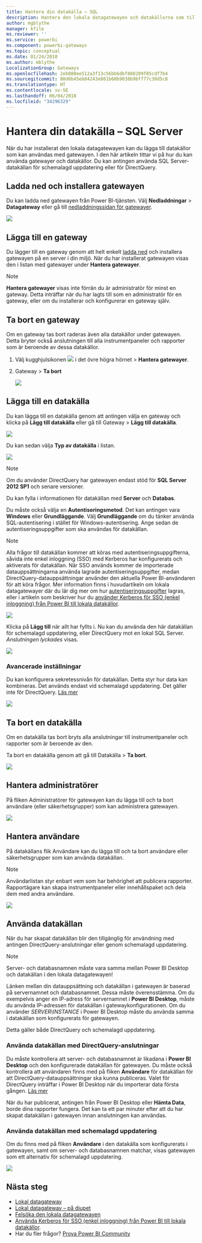 ```yaml
---
title: Hantera din datakälla – SQL
description: Hantera den lokala datagatewayen och datakällorna som tillhör denna gateway.
author: mgblythe
manager: kfile
ms.reviewer: ''
ms.service: powerbi
ms.component: powerbi-gateways
ms.topic: conceptual
ms.date: 01/24/2018
ms.author: mblythe
LocalizationGroup: Gateways
ms.openlocfilehash: 2eb880ee512a3f13c56bb6dbf880209f05cdf7b4
ms.sourcegitcommit: 80d6b45eb84243e801b60b9038b9bff77c30d5c8
ms.translationtype: HT
ms.contentlocale: sv-SE
ms.lasthandoff: 06/04/2018
ms.locfileid: "34296329"
---
```

# <a name="manage-your-data-source---sql-server"></a>Hantera din datakälla – SQL Server
När du har installerat den lokala datagatewayen kan du lägga till datakällor som kan användas med gatewayen. I den här artikeln tittar vi på hur du kan använda gatewayer och datakällor. Du kan antingen använda SQL Server-datakällan för schemalagd uppdatering eller för DirectQuery.

## <a name="download-and-install-the-gateway"></a>Ladda ned och installera gatewayen
Du kan ladda ned gatewayen från Power BI-tjänsten. Välj **Nedladdningar** > **Datagateway** eller gå till [nedladdningssidan för gatewayer](https://go.microsoft.com/fwlink/?LinkId=698861).

![](media/service-gateway-enterprise-manage-sql/powerbi-download-data-gateway.png)

## <a name="add-a-gateway"></a>Lägga till en gateway
Du lägger till en gateway genom att helt enkelt [ladda ned](https://go.microsoft.com/fwlink/?LinkId=698861) och installera gatewayen på en server i din miljö. När du har installerat gatewayen visas den i listan med gatewayer under **Hantera gatewayer**.

> [!NOTE]
> **Hantera gatewayer** visas inte förrän du är administratör för minst en gateway. Detta inträffar när du har lagts till som en administratör för en gateway, eller om du installerar och konfigurerar en gateway själv.
> 
> 

## <a name="remove-a-gateway"></a>Ta bort en gateway
Om en gateway tas bort raderas även alla datakällor under gatewayen.  Detta bryter också anslutningen till alla instrumentpaneler och rapporter som är beroende av dessa datakällor.

1. Välj kugghjulsikonen ![](media/service-gateway-enterprise-manage-sql/pbi_gearicon.png) i det övre högra hörnet > **Hantera gatewayer**.
2. Gateway > **Ta bort**
   
   ![](media/service-gateway-enterprise-manage-sql/datasourcesettings7.png)

## <a name="add-a-data-source"></a>Lägga till en datakälla
Du kan lägga till en datakälla genom att antingen välja en gateway och klicka på **Lägg till datakälla** eller gå till Gateway > **Lägg till datakälla**.

![](media/service-gateway-enterprise-manage-sql/datasourcesettings1.png)

Du kan sedan välja **Typ av datakälla** i listan.

![](media/service-gateway-enterprise-manage-sql/datasourcesettings2.png)

> [!NOTE]
> Om du använder DirectQuery har gatewayen endast stöd för **SQL Server 2012 SP1** och senare versioner.
> 
> 

Du kan fylla i informationen för datakällan med **Server** och **Databas**.  

Du måste också välja en **Autentiseringsmetod**.  Det kan antingen vara **Windows** eller **Grundläggande**.  Välj **Grundläggande** om du tänker använda SQL-autentisering i stället för Windows-autentisering. Ange sedan de autentiseringsuppgifter som ska användas för datakällan.

> [!NOTE]
> Alla frågor till datakällan kommer att köras med autentiseringsuppgifterna, såvida inte enkel inloggning (SSO) med Kerberos har konfigurerats och aktiverats för datakällan. När SSO används kommer de importerade datauppsättningarna använda lagrade autentiseringsuppgifter, medan DirectQuery-datauppsättningar använder den aktuella Power BI-användaren för att köra frågor. Mer information finns i huvudartikeln om lokala datagatewayer där du lär dig mer om hur [autentiseringsuppgifter](service-gateway-onprem.md#credentials) lagras, eller i artikeln som beskriver hur du [använder Kerberos för SSO (enkel inloggning) från Power BI till lokala datakällor](service-gateway-kerberos-for-sso-pbi-to-on-premises-data.md).
> 
> 

![](media/service-gateway-enterprise-manage-sql/datasourcesettings3.png)

Klicka på **Lägg till** när allt har fyllts i.  Nu kan du använda den här datakällan för schemalagd uppdatering, eller DirectQuery mot en lokal SQL Server. *Anslutningen lyckades* visas.

![](media/service-gateway-enterprise-manage-sql/datasourcesettings4.png)

### <a name="advanced-settings"></a>Avancerade inställningar
Du kan konfigurera sekretessnivån för datakällan. Detta styr hur data kan kombineras. Det används endast vid schemalagd uppdatering. Det gäller inte för DirectQuery. [Läs mer](https://support.office.com/article/Privacy-levels-Power-Query-CC3EDE4D-359E-4B28-BC72-9BEE7900B540)

![](media/service-gateway-enterprise-manage-sql/datasourcesettings9.png)

## <a name="remove-a-data-source"></a>Ta bort en datakälla
Om en datakälla tas bort bryts alla anslutningar till instrumentpaneler och rapporter som är beroende av den.  

Ta bort en datakälla genom att gå till Datakälla > **Ta bort**.

![](media/service-gateway-enterprise-manage-sql/datasourcesettings6.png)

## <a name="manage-administrators"></a>Hantera administratörer
På fliken Administratörer för gatewayen kan du lägga till och ta bort användare (eller säkerhetsgrupper) som kan administrera gatewayen.

![](media/service-gateway-enterprise-manage-sql/datasourcesettings8.png)

## <a name="manage-users"></a>Hantera användare
På datakällans flik Användare kan du lägga till och ta bort användare eller säkerhetsgrupper som kan använda datakällan.

> [!NOTE]
> Användarlistan styr enbart vem som har behörighet att publicera rapporter. Rapportägare kan skapa instrumentpaneler eller innehållspaket och dela dem med andra användare.
> 
> 

![](media/service-gateway-enterprise-manage-sql/datasourcesettings5.png)

## <a name="using-the-data-source"></a>Använda datakällan
När du har skapat datakällan blir den tillgänglig för användning med antingen DirectQuery-anslutningar eller genom schemalagd uppdatering.

> [!NOTE]
> Server- och databasnamnen måste vara samma mellan Power BI Desktop och datakällan i den lokala datagatewayen!
> 
> 

Länken mellan din datauppsättning och datakällan i gatewayen är baserad på servernamnet och databasnamnet. Dessa måste överensstämma. Om du exempelvis anger en IP-adress för servernamnet i **Power BI Desktop**, måste du använda IP-adressen för datakällan i gatewaykonfigurationen. Om du använder *SERVER\INSTANCE* i Power BI Desktop måste du använda samma i datakällan som konfigurerats för gatewayen.

Detta gäller både DirectQuery och schemalagd uppdatering.

### <a name="using-the-data-source-with-directquery-connections"></a>Använda datakällan med DirectQuery-anslutningar
Du måste kontrollera att server- och databasnamnet är likadana i **Power BI Desktop** och den konfigurerade datakällan för gatewayen. Du måste också kontrollera att användaren finns med på fliken **Användare** för datakällan för att DirectQuery-datauppsättningar ska kunna publiceras. Valet för DirectQuery inträffar i Power BI Desktop när du importerar data första gången. [Läs mer](desktop-use-directquery.md)

När du har publicerat, antingen från Power BI Desktop eller **Hämta Data**, borde dina rapporter fungera. Det kan ta ett par minuter efter att du har skapat datakällan i gatewayen innan anslutningen kan användas.

### <a name="using-the-data-source-with-scheduled-refresh"></a>Använda datakällan med schemalagd uppdatering
Om du finns med på fliken **Användare** i den datakälla som konfigurerats i gatewayen, samt om server- och databasnamnen matchar, visas gatewayen som ett alternativ för schemalagd uppdatering.

![](media/service-gateway-enterprise-manage-sql/powerbi-gateway-enterprise-schedule-refresh.png)

## <a name="next-steps"></a>Nästa steg
* [Lokal datagateway](service-gateway-onprem.md)  
* [Lokal datagateway – på djupet](service-gateway-onprem-indepth.md)  
* [Felsöka den lokala datagatewayen](service-gateway-onprem-tshoot.md)
* [Använda Kerberos för SSO (enkel inloggning) från Power BI till lokala datakällor](service-gateway-kerberos-for-sso-pbi-to-on-premises-data.md). 
* Har du fler frågor? [Prova Power BI Community](http://community.powerbi.com/)

